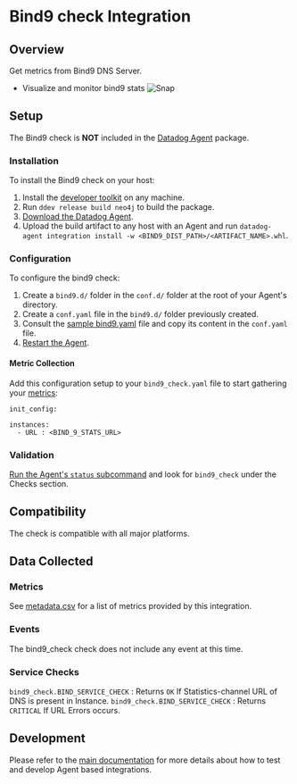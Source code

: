 
# Bind9 check Integration

## Overview

Get metrics from Bind9 DNS Server.

* Visualize and monitor bind9 stats
![Snap](https://github.com/ashuvyas45/integrations-extras/raw/bind9/bind9_check/images/snapshot.png)

## Setup

The Bind9 check is **NOT** included in the [Datadog Agent](https://app.datadoghq.com/account/settings#agent) package.

### Installation

To install the Bind9 check on your host:

1. Install the [developer toolkit](https://docs.datadoghq.com/developers/integrations/new_check_howto/#developer-toolkit) on any machine.
2. Run `ddev release build neo4j` to build the package.
3. [Download the Datadog Agent](https://app.datadoghq.com/account/settings#agent).
4. Upload the build artifact to any host with an Agent and run `datadog-agent integration install -w <BIND9_DIST_PATH>/<ARTIFACT_NAME>.whl`.

### Configuration

To configure the bind9 check:

1. Create a `bind9.d/` folder in the `conf.d/` folder at the root of your Agent's directory.
2. Create a `conf.yaml` file in the `bind9.d/` folder previously created.
3. Consult the [sample bind9.yaml][2] file and copy its content in the `conf.yaml` file.
4. [Restart the Agent][3].

#### Metric Collection

Add this configuration setup to your `bind9_check.yaml` file to start gathering your [metrics][2]:

```
init_config:

instances:
  - URL : <BIND_9_STATS_URL>
```

### Validation

[Run the Agent's `status` subcommand][4] and look for `bind9_check` under the Checks section.

## Compatibility

The check is compatible with all major platforms.

## Data Collected

### Metrics

See [metadata.csv][5] for a list of metrics provided by this integration.

### Events

The bind9_check check does not include any event at this time.

### Service Checks

`bind9_check.BIND_SERVICE_CHECK` : Returns `OK` If Statistics-channel URL of DNS is present in Instance.
`bind9_check.BIND_SERVICE_CHECK` : Returns `CRITICAL` If URL Errors occurs.

## Development

Please refer to the [main documentation][6] for more details about how to test and develop Agent based integrations.

[1]: https://raw.githubusercontent.com/DataDog/cookiecutter-datadog-check/master/%7B%7Bcookiecutter.check_name%7D%7D/images/snapshot.png
[2]: #metrics
[3]: https://docs.datadoghq.com/agent/faq/agent-commands/#start-stop-restart-the-agent
[4]: https://docs.datadoghq.com/agent/faq/agent-commands/#agent-status-and-information
[5]: https://github.com/DataDog/cookiecutter-datadog-check/blob/master/%7B%7Bcookiecutter.check_name%7D%7D/metadata.csv
[6]: https://docs.datadoghq.com/developers/
